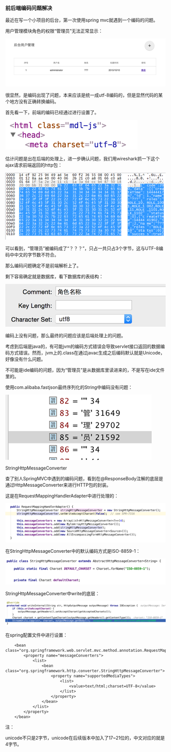 ### 前后端编码问题解决

  最近在写一个小项目的后台，第一次使用spring mvc就遇到一个编码的问题。

  用户管理模块角色的权限“管理员”无法正常显示：

  ![](assets/06.png)  

  很显然，是编码出现了问题，本来应该是统一成utf-8编码的，但是显然代码的某个地方没有正确转换编码。

  首先看一下，前端的编码已经通过<meta charset="utf-8">进行设置了。

  ![](assets/07.png) 

  估计问题是出在后端的处理上，进一步确认问题，我们用wireshark抓一下这个ajax请求前端返回的http包：

  ![](assets/08.png)

  可以看到，“管理员”被编码成了“？？？”，只占一共只占3个字节，这与UTF-8编码中中文的字节数不符合。

  那么编码问题确定不是前端解析上了。

  剩下容易确定就是数据库，看下数据库的表结构：

  ![](assets/09.png)

  编码上没有问题，那么最终的问题应该是后端处理上的问题。

  考虑到后端是java的，有可能jvm的编码方式错误会导致servlet接口返回的数据编码方式错误。然而，jvm上的.class在通过javac生成之后编码默认就是Unicode，好像没有什么问题。

  不可能是ide编码的问题，因为“管理员”是从数据库里读进来的，不是写在ide文件里的。

  使用com.alibaba.fastjson最终序列化的String中编码没有问题：

  ![](assets/10.png)

  StringHttpMessageConverter

  查了别人SpringMVC中遇到的编码问题，看到在@ResponseBody注解的底层是通过HttpMessageConverter来进行HTTP包的封装。

  这是在RequestMappingHandlerAdapter中进行处理的：

  ![](assets/11.png)  

  在StringHttpMessageConverter中的默认编码方式是ISO-8859-1：

  ![](assets/12.png)

  StringHttpMessageConverter中write的底层：

  ![](assets/13.png)  

  在spring配置文件中进行设置：

        <bean class="org.springframework.web.servlet.mvc.method.annotation.RequestMappingHandlerAdapter">
            <property name="messageConverters">
                <list>
                    <bean class="org.springframework.http.converter.StringHttpMessageConverter">
                        <property name="supportedMediaTypes">
                            <list>
                                <value>text/html;charset=UTF-8</value>
                            </list>
                        </property>
                    </bean>
                </list>
            </property>
        </bean>


注：

unicode不只是2字节，unicode在后续版本中加入了17~21位的，中文对应的就是4字节。


